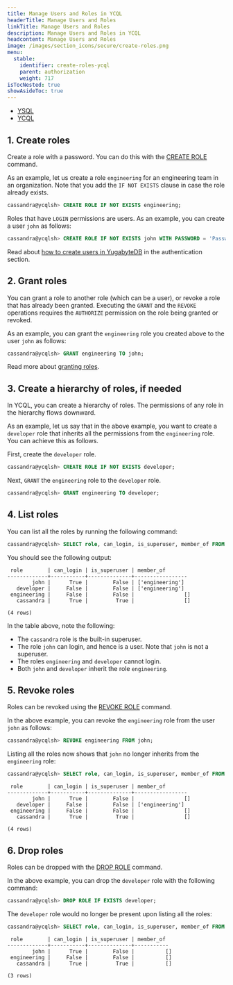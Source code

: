 ```yaml
---
title: Manage Users and Roles in YCQL
headerTitle: Manage Users and Roles
linkTitle: Manage Users and Roles
description: Manage Users and Roles in YCQL
headcontent: Manage Users and Roles
image: /images/section_icons/secure/create-roles.png
menu:
  stable:
    identifier: create-roles-ycql
    parent: authorization
    weight: 717
isTocNested: true
showAsideToc: true
---
```


<ul class="nav nav-tabs-alt nav-tabs-yb">

  <li >
    <a href="/preview/secure/authorization/create-roles" class="nav-link">
      <i class="icon-postgres" aria-hidden="true"></i>
      YSQL
    </a>
  </li>

  <li >
    <a href="/preview/secure/authorization/create-roles-ycql" class="nav-link active">
      <i class="icon-cassandra" aria-hidden="true"></i>
      YCQL
    </a>
  </li>

</ul>

## 1. Create roles

Create a role with a password. You can do this with the [CREATE ROLE](../../../api/ycql/ddl_create_role/) command.

As an example, let us create a role `engineering` for an engineering team in an organization. Note that you add the `IF NOT EXISTS` clause in case the role already exists.

```sql
cassandra@ycqlsh> CREATE ROLE IF NOT EXISTS engineering;
```

Roles that have `LOGIN` permissions are users. As an example, you can create a user `john` as follows:

```sql
cassandra@ycqlsh> CREATE ROLE IF NOT EXISTS john WITH PASSWORD = 'PasswdForJohn' AND LOGIN = true;
```

Read about [how to create users in YugabyteDB](../../enable-authentication/ycql/) in the authentication section.

## 2. Grant roles

You can grant a role to another role (which can be a user), or revoke a role that has already been granted. Executing the `GRANT` and the `REVOKE` operations requires the `AUTHORIZE` permission on the role being granted or revoked.

As an example, you can grant the `engineering` role you created above to the user `john` as follows:

```sql
cassandra@ycqlsh> GRANT engineering TO john;
```

Read more about [granting roles](../../../api/ycql/ddl_grant_role/).

## 3. Create a hierarchy of roles, if needed

In YCQL, you can create a hierarchy of roles. The permissions of any role in the hierarchy flows downward.

As an example, let us say that in the above example, you want to create a `developer` role that inherits all the permissions from the `engineering` role. You can achieve this as follows.

First, create the `developer` role.

```sql
cassandra@ycqlsh> CREATE ROLE IF NOT EXISTS developer;
```

Next, `GRANT` the `engineering` role to the `developer` role.

```sql
cassandra@ycqlsh> GRANT engineering TO developer;
```

## 4. List roles

You can list all the roles by running the following command:

```sql
cassandra@ycqlsh> SELECT role, can_login, is_superuser, member_of FROM system_auth.roles;
```

You should see the following output:

```
 role        | can_login | is_superuser | member_of
-------------+-----------+--------------+-----------------
        john |      True |        False | ['engineering']
   developer |     False |        False | ['engineering']
 engineering |     False |        False |                []
   cassandra |      True |         True |                []

(4 rows)
```

In the table above, note the following:

* The `cassandra` role is the built-in superuser.
* The role `john` can login, and hence is a user. Note that `john` is not a superuser.
* The roles `engineering` and `developer` cannot login.
* Both `john` and `developer` inherit the role `engineering`.

## 5. Revoke roles

Roles can be revoked using the [REVOKE ROLE](../../../api/ycql/ddl_revoke_role/) command.

In the above example, you can revoke the `engineering` role from the user `john` as follows:

```sql
cassandra@ycqlsh> REVOKE engineering FROM john;
```

Listing all the roles now shows that `john` no longer inherits from the `engineering` role:

```sql
cassandra@ycqlsh> SELECT role, can_login, is_superuser, member_of FROM system_auth.roles;
```

```
 role        | can_login | is_superuser | member_of
-------------+-----------+--------------+-----------------
        john |      True |        False |                []
   developer |     False |        False | ['engineering']
 engineering |     False |        False |                []
   cassandra |      True |         True |                []

(4 rows)
```

## 6. Drop roles

Roles can be dropped with the [DROP ROLE](../../../api/ycql/ddl_drop_role/) command.

In the above example, you can drop the `developer` role with the following command:

```sql
cassandra@ycqlsh> DROP ROLE IF EXISTS developer;
```

The `developer` role would no longer be present upon listing all the roles:

```sql
cassandra@ycqlsh> SELECT role, can_login, is_superuser, member_of FROM system_auth.roles;
```

```
 role        | can_login | is_superuser | member_of
-------------+-----------+--------------+-----------
        john |      True |        False |          []
 engineering |     False |        False |          []
   cassandra |      True |         True |          []

(3 rows)
```
